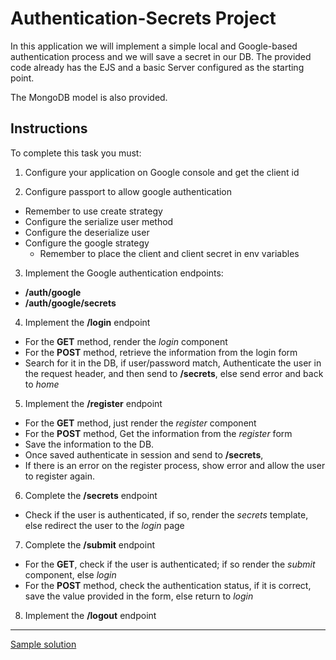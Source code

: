 # Authentication-Secrets Project

In this application we will implement a simple local and Google-based authentication process and we will save a secret in our DB. The provided code already has the EJS and a basic Server configured as the starting point.

The MongoDB model is also provided.

## Instructions
To complete this task you must:

1. Configure your application on Google console and get the client id

2. Configure passport to allow google authentication

- Remember to use create strategy
- Configure the serialize user method
- Configure the deserialize user
- Configure the google strategy
  - Remember to place the client and client secret in env variables

3. Implement the Google authentication endpoints:

- **/auth/google**
- **/auth/google/secrets**

4. Implement the **/login** endpoint

- For the **GET** method, render the _login_ component
- For the **POST** method, retrieve the information from the login form
- Search for it in the DB, if user/password match, Authenticate the user in the request header, and then send to **/secrets**, else send error and back to _home_

5. Implement the **/register** endpoint

- For the **GET** method, just render the _register_ component
- For the **POST** method, Get the information from the _register_ form
- Save the information to the DB.
- Once saved authenticate in session and send to **/secrets**,
- If there is an error on the register process, show error and allow the user to register again.

6. Complete the **/secrets** endpoint

- Check if the user is authenticated, if so, render the _secrets_ template, else redirect the user to the _login_ page

7. Complete the **/submit** endpoint

- For the **GET**, check if the user is authenticated; if so render the _submit_ component, else _login_
- For the **POST** method, check the authentication status, if it is correct, save the value provided in the form, else return to _login_

8. Implement the **/logout** endpoint

---
[Sample solution](https://gist.github.com/gcastillo56/9c05cbfe88e714da8027e4f7d58b0dae)